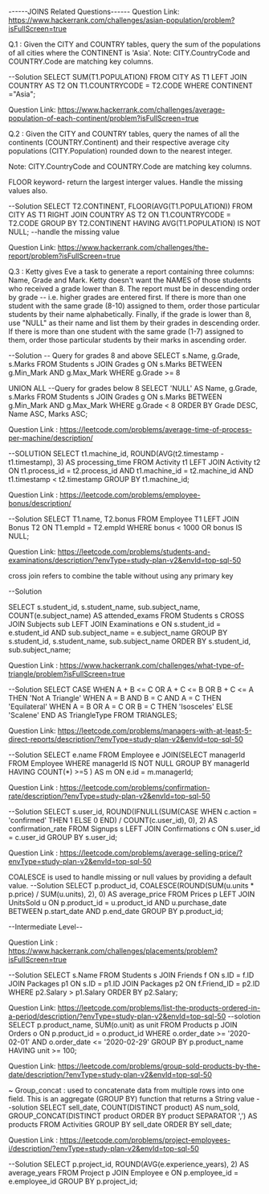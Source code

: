 ------JOINS Related Questions------
Question Link: https://www.hackerrank.com/challenges/asian-population/problem?isFullScreen=true

Q.1 : Given the CITY and COUNTRY tables, query the sum of the populations of all cities where the CONTINENT is 'Asia'.
Note: CITY.CountryCode and COUNTRY.Code are matching key columns.

--Solution
SELECT SUM(T1.POPULATION)
FROM CITY AS T1
LEFT JOIN COUNTRY AS T2
    ON T1.COUNTRYCODE = T2.CODE
    WHERE CONTINENT ="Asia";
    

Question Link: https://www.hackerrank.com/challenges/average-population-of-each-continent/problem?isFullScreen=true

Q.2 : Given the CITY and COUNTRY tables, query the names of all the continents (COUNTRY.Continent) and their respective average city populations (CITY.Population) rounded down to the nearest integer.

Note: CITY.CountryCode and COUNTRY.Code are matching key columns. 

FLOOR keyword- return the largest interger values. 
Handle the missing values also.

--Solution 
SELECT T2.CONTINENT, FLOOR(AVG(T1.POPULATION)) 
FROM CITY AS T1
RIGHT JOIN COUNTRY AS T2
    ON T1.COUNTRYCODE = T2.CODE
    GROUP BY T2.CONTINENT
    HAVING AVG(T1.POPULATION) IS NOT NULL;   --handle the missing value 


Question Link: https://www.hackerrank.com/challenges/the-report/problem?isFullScreen=true

Q.3 : Ketty gives Eve a task to generate a report containing three columns: Name, Grade and Mark. Ketty doesn't want the NAMES of those students who received a grade lower than 8. The report must be in descending order by grade -- i.e. higher grades are entered first. If there is more than one student with the same grade (8-10) assigned to them, order those particular students by their name alphabetically. Finally, if the grade is lower than 8, use "NULL" as their name and list them by their grades in descending order. If there is more than one student with the same grade (1-7) assigned to them, order those particular students by their marks in ascending order.

--Solution
-- Query for grades 8 and above
SELECT s.Name, g.Grade, s.Marks
FROM Students s
JOIN Grades g
    ON s.Marks BETWEEN g.Min_Mark AND g.Max_Mark
    WHERE g.Grade >= 8

UNION ALL
--Query for grades below 8
SELECT 'NULL' AS Name, g.Grade, s.Marks
FROM Students s
JOIN Grades g
    ON s.Marks BETWEEN g.Min_Mark AND g.Max_Mark
    WHERE g.Grade < 8
    ORDER BY Grade DESC, Name ASC, Marks ASC;
    

Question Link : https://leetcode.com/problems/average-time-of-process-per-machine/description/

--SOLUTION 
SELECT t1.machine_id, ROUND(AVG(t2.timestamp - t1.timestamp), 3)
AS processing_time
FROM Activity t1
LEFT JOIN Activity t2 
    ON t1.process_id = t2.process_id
    AND t1.machine_id = t2.machine_id
    AND t1.timestamp < t2.timestamp
GROUP BY t1.machine_id;

Question Link : https://leetcode.com/problems/employee-bonus/description/

--Solution
SELECT T1.name, T2.bonus
FROM Employee T1
LEFT JOIN Bonus T2
    ON T1.empId = T2.empId
    WHERE bonus < 1000
    OR bonus IS NULL;

Question Link: https://leetcode.com/problems/students-and-examinations/description/?envType=study-plan-v2&envId=top-sql-50 

cross join refers to combine the table without using any primary key

--Solution

SELECT
    s.student_id,
    s.student_name,
    sub.subject_name,
    COUNT(e.subject_name) AS attended_exams
FROM
    Students s
CROSS JOIN
    Subjects sub
LEFT JOIN
    Examinations e
ON
    s.student_id = e.student_id AND sub.subject_name = e.subject_name
GROUP BY
    s.student_id, s.student_name, sub.subject_name
ORDER BY
    s.student_id, sub.subject_name;


Question Link : https://www.hackerrank.com/challenges/what-type-of-triangle/problem?isFullScreen=true

--Solution 
SELECT 
    CASE 
        WHEN A + B <= C OR A + C <= B OR B + C <= A THEN 'Not A Triangle'
        WHEN A = B AND B = C AND A = C THEN 'Equilateral'
        WHEN A = B OR A = C OR B = C THEN 'Isosceles'
        ELSE 'Scalene'
    END AS TriangleType
FROM TRIANGLES;

Question Link: https://leetcode.com/problems/managers-with-at-least-5-direct-reports/description/?envType=study-plan-v2&envId=top-sql-50

--Solution 
SELECT e.name
FROM Employee e
JOIN(SELECT managerId
    FROM Employee 
    WHERE managerId IS NOT NULL
    GROUP BY managerId
    HAVING COUNT(*) >=5
    ) AS m
ON e.id = m.managerId;

Question Link : https://leetcode.com/problems/confirmation-rate/description/?envType=study-plan-v2&envId=top-sql-50

--Solution 
SELECT s.user_id,
       ROUND(IFNULL(SUM(CASE WHEN c.action = 'confirmed' THEN 1 ELSE 0 END) / COUNT(c.user_id), 0), 2) AS confirmation_rate
FROM Signups s
LEFT JOIN Confirmations c
    ON s.user_id = c.user_id
GROUP BY s.user_id;
 
Question Link : https://leetcode.com/problems/average-selling-price/?envType=study-plan-v2&envId=top-sql-50

COALESCE is used to handle missing or null values by providing a default value.
--Solution 
SELECT p.product_id,
    COALESCE(ROUND(SUM(u.units * p.price) / SUM(u.units), 2), 0) AS average_price
FROM Prices p
LEFT JOIN UnitsSold u
    ON p.product_id = u.product_id
    AND u.purchase_date BETWEEN p.start_date AND p.end_date
GROUP BY p.product_id;


--Intermediate Level--

Question Link : https://www.hackerrank.com/challenges/placements/problem?isFullScreen=true

--Solution
SELECT s.Name
FROM Students s
JOIN Friends f
    ON s.ID = f.ID
JOIN Packages p1 
    ON s.ID = p1.ID
JOIN Packages p2 
    ON f.Friend_ID = p2.ID
WHERE p2.Salary > p1.Salary
ORDER BY p2.Salary;

Question Link: https://leetcode.com/problems/list-the-products-ordered-in-a-period/description/?envType=study-plan-v2&envId=top-sql-50
--solotion
SELECT p.product_name, SUM(o.unit) as unit
FROM Products p
JOIN Orders o
    ON p.product_id = o.product_id 
WHERE  o.order_date >= '2020-02-01' AND o.order_date <= '2020-02-29'
GROUP BY p.product_name
HAVING unit >= 100;

Question Link: https://leetcode.com/problems/group-sold-products-by-the-date/description/?envType=study-plan-v2&envId=top-sql-50


~ Group_concat : used to concatenate data from multiple rows into one field. This is an aggregate (GROUP BY) function that returns a String value 
--solution
SELECT
    sell_date,
    COUNT(DISTINCT product) AS num_sold,
    GROUP_CONCAT(DISTINCT product ORDER BY product SEPARATOR ',') AS products
FROM Activities
GROUP BY sell_date
ORDER BY sell_date;

Question Link : https://leetcode.com/problems/project-employees-i/description/?envType=study-plan-v2&envId=top-sql-50

--Solution 
SELECT p.project_id, ROUND(AVG(e.experience_years), 2) AS average_years 
FROM Project p
JOIN Employee e
    ON p.employee_id = e.employee_id
GROUP BY p.project_id;

